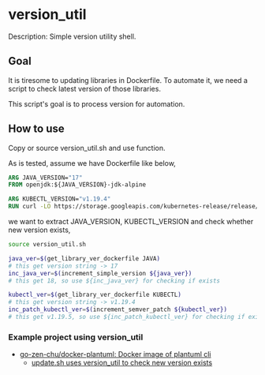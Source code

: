 # version_util

Description: Simple version utility shell.

## Goal

It is tiresome to updating libraries in Dockerfile.
To automate it, we need a script to check latest version of those libraries.

This script's goal is to process version for automation.

## How to use

Copy or source version_util.sh and use function.

As is tested, assume we have Dockerfile like below,

```Dockerfile
ARG JAVA_VERSION="17"
FROM openjdk:${JAVA_VERSION}-jdk-alpine

ARG KUBECTL_VERSION="v1.19.4"
RUN curl -LO https://storage.googleapis.com/kubernetes-release/release/${KUBECTL_VERSION}/bin/linux/amd64/kubectl
```

we want to extract JAVA_VERSION, KUBECTL_VERSION and check whether new version exists,

```bash
source version_util.sh

java_ver=$(get_library_ver_dockerfile JAVA)
# this get version string -> 17
inc_java_ver=$(increment_simple_version ${java_ver})
# this get 18, so use ${inc_java_ver} for checking if exists

kubectl_ver=$(get_library_ver_dockerfile KUBECTL)
# this get version string -> v1.19.4
inc_patch_kubectl_ver=$(increment_semver_patch ${kubectl_ver})
# this get v1.19.5, so use ${inc_patch_kubectl_ver} for checking if exists
```

### Example project using version_util

- [go-zen-chu/docker-plantuml: Docker image of plantuml cli](https://github.com/go-zen-chu/docker-plantuml)
  - [update.sh uses version_util to check new version exists](https://github.com/go-zen-chu/docker-plantuml/blob/master/make/update.sh)
